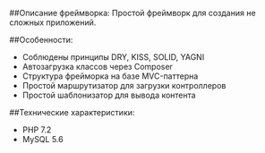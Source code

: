##Описание фреймворка:
Простой фреймворк для создания не сложных приложений.

##Особенности:
- Соблюдены принципы DRY, KISS, SOLID, YAGNI
- Автозагрузка классов через Composer
- Структура фрейморка на базе MVC-паттерна
- Простой маршрутизатор для загрузки контроллеров
- Простой шаблонизатор для вывода контента

##Технические характеристики:
- PHP 7.2
- MySQL 5.6